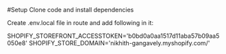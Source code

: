 #Setup
Clone code and install dependencies

Create .env.local file in route and add following in it:

SHOPIFY_STOREFRONT_ACCESSTOKEN='b0bd0a0aa1517d11aba57b09aa5050e8'
SHOPIFY_STORE_DOMAIN='nikhith-gangavely.myshopify.com/'